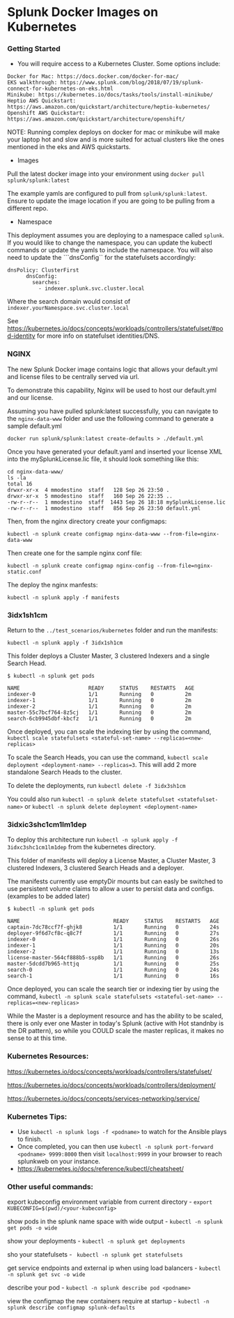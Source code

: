 # Splunk Docker Images on Kubernetes

### Getting Started

* You will require access to a Kubernetes Cluster. Some options include:

```
Docker for Mac: https://docs.docker.com/docker-for-mac/
EKS walkthrough: https://www.splunk.com/blog/2018/07/19/splunk-connect-for-kubernetes-on-eks.html
Minikube: https://kubernetes.io/docs/tasks/tools/install-minikube/
Heptio AWS Quickstart: https://aws.amazon.com/quickstart/architecture/heptio-kubernetes/
Openshift AWS Quickstart: https://aws.amazon.com/quickstart/architecture/openshift/
```
NOTE: Running complex deploys on docker for mac or minikube will make your laptop hot and slow and is more suited for actual clusters like the ones mentioned in the eks and AWS quickstarts. 

* Images

Pull the latest docker image into your environment using ```docker pull splunk/splunk:latest```

The example yamls are configured to pull from ```splunk/splunk:latest```. Ensure to update the image location if you are going to be pulling from a different repo. 

* Namespace

This deployment assumes you are deploying to a namespace called ```splunk```. If you would like to change the namespace, you can update the kubectl commands or update the yamls to include the namespace. You will also need to update the ```dnsConfig`` for the statefulsets accordingly:

``` 
dnsPolicy: ClusterFirst
      dnsConfig:
        searches:
          - indexer.splunk.svc.cluster.local
```

Where the search domain would consist of ```indexer.yourNamespace.svc.cluster.local``` 

See https://kubernetes.io/docs/concepts/workloads/controllers/statefulset/#pod-identity for more info on statefulset identities/DNS. 

### NGINX

The new Splunk Docker image contains logic that allows your default.yml and license files to be centrally served via url. 

To demonstrate this capability, Nginx will be used to host our default.yml and our license.

Assuming you have pulled splunk:latest successfully, you can navigate to the ```nginx-data-www``` folder and use the following command to generate a sample default.yml

```docker run splunk/splunk:latest create-defaults > ./default.yml```

Once you have generated your default.yaml and inserted your license XML into the mySplunkLicense.lic file, it should look something like this: 

```
cd nginx-data-www/
ls -la
total 16
drwxr-xr-x  4 mmodestino  staff   128 Sep 26 23:50 .
drwxr-xr-x  5 mmodestino  staff   160 Sep 26 22:35 ..
-rw-r--r--  1 mmodestino  staff  1443 Sep 26 18:18 mySplunkLicense.lic
-rw-r--r--  1 mmodestino  staff   856 Sep 26 23:50 default.yml
```

Then, from the nginx directory create your configmaps:

```kubectl -n splunk create configmap nginx-data-www --from-file=nginx-data-www```

Then create one for the sample nginx conf file:

```kubectl -n splunk create configmap nginx-config --from-file=nginx-static.conf```

The deploy the nginx manfests:

```kubectl -n splunk apply -f manifests```


### 3idx1sh1cm

Return to the ```../test_scenarios/kubernetes``` folder and run the manifests:

```kubectl -n splunk apply -f 3idx1sh1cm```

This folder deploys a Cluster Master, 3 clustered Indexers and a single Search Head. 

```
$ kubectl -n splunk get pods

NAME                      READY     STATUS    RESTARTS   AGE
indexer-0                 1/1       Running   0          2m
indexer-1                 1/1       Running   0          2m
indexer-2                 1/1       Running   0          2m
master-55c7bcf764-8z5cj   1/1       Running   0          2m
search-6cb9945dbf-kbcfz   1/1       Running   0          2m

```

Once deployed, you can scale the indexing tier by using the command, ```kubectl scale statefulsets <stateful-set-name> --replicas=<new-replicas>```

To scale the Search Heads, you can use the command, ```kubectl scale deployment <deployment-name> --replicas=3```. This will add 2 more standalone Search Heads to the cluster.

To delete the deployments, run ```kubectl delete -f 3idx3sh1cm```

You could also run ```kubectl -n splunk delete statefulset <statefulset-name>``` or ```kubectl -n splunk delete deployment <deployment-name>```

### 3idxic3shc1cm1lm1dep 

To deploy this architecture run ```kubectl -n splunk apply -f 3idxc3shc1cm1lm1dep``` from the kubernetes directory. 

This folder of manifests will deploy a License Master, a Cluster Master, 3 clustered Indexers, 3 clustered Search Heads and a deployer. 

The manifests currently use emptyDir mounts but can easly be switched to use persistent volume claims to allow a user to persist data and configs. (examples to be added later)

```
$ kubectl -n splunk get pods

NAME                              READY     STATUS    RESTARTS   AGE
captain-7dc78ccf7f-ghjk8          1/1       Running   0          24s
deployer-9f6d7cf8c-q8c7f          1/1       Running   0          27s
indexer-0                         1/1       Running   0          26s
indexer-1                         1/1       Running   0          20s
indexer-2                         1/1       Running   0          13s
license-master-564cf888b5-ssp8b   1/1       Running   0          26s
master-5dcdd7b965-httjq           1/1       Running   0          25s
search-0                          1/1       Running   0          24s
search-1                          1/1       Running   0          16s

```

Once deployed, you can scale the search tier or indexing tier by using the command, ```kubectl -n splunk scale statefulsets <stateful-set-name> --replicas=<new-replicas>```

While the Master is a deployment resource and has the ability to be scaled, there is only ever one Master in today's Splunk (active with Hot standnby is the DR pattern), so while you COULD scale the master replicas, it makes no sense to at this time.  


### Kubernetes Resources:

https://kubernetes.io/docs/concepts/workloads/controllers/statefulset/

https://kubernetes.io/docs/concepts/workloads/controllers/deployment/

https://kubernetes.io/docs/concepts/services-networking/service/


### Kubernetes Tips:

* Use ```kubectl -n splunk logs -f <podname>``` to watch for the Ansible plays to finish. 
* Once completed, you can then use ```kubectl -n splunk port-forward <podname> 9999:8000``` then visit ```localhost:9999``` in your browser to reach splunkweb on your instance.
* https://kubernetes.io/docs/reference/kubectl/cheatsheet/

### Other useful commands:

export kubeconfig environment variable from current directory - ```export KUBECONFIG=$(pwd)/<your-kubeconfig>```

show pods in the splunk name space with wide output - ```kubectl -n splunk get pods -o wide```

show your deployments - ```kubectl -n splunk get deployments```

sho your statefulsets - ``` kubectl -n splunk get statefulsets```

get service endpoints and external ip when using load balancers - ```kubectl -n splunk get svc -o wide```

describe your pod - ```kubectl -n splunk describe pod <podname>```

view the configmap the new containers require at startup - ```kubectl -n splunk describe configmap splunk-defaults```

